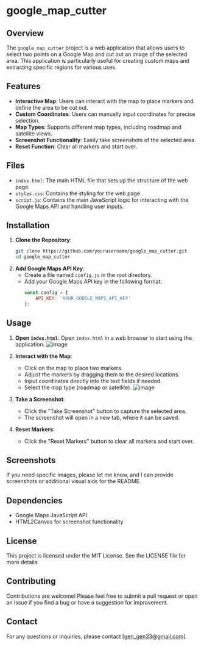 # google_map_cutter

## Overview
The `google_map_cutter` project is a web application that allows users to select two points on a Google Map and cut out an image of the selected area. This application is particularly useful for creating custom maps and extracting specific regions for various uses.

## Features
- **Interactive Map**: Users can interact with the map to place markers and define the area to be cut out.
- **Custom Coordinates**: Users can manually input coordinates for precise selection.
- **Map Types**: Supports different map types, including roadmap and satellite views.
- **Screenshot Functionality**: Easily take screenshots of the selected area.
- **Reset Function**: Clear all markers and start over.

## Files
- `index.html`: The main HTML file that sets up the structure of the web page.
- `styles.css`: Contains the styling for the web page.
- `script.js`: Contains the main JavaScript logic for interacting with the Google Maps API and handling user inputs.

## Installation
1. **Clone the Repository**:
   ```bash
   git clone https://github.com/yourusername/google_map_cutter.git
   cd google_map_cutter
   ```
2. **Add Google Maps API Key**:
   - Create a file named `config.js` in the root directory.
   - Add your Google Maps API key in the following format:
     ```javascript
     const config = {
         API_KEY: 'YOUR_GOOGLE_MAPS_API_KEY'
     };
     ```

## Usage
1. **Open `index.html`**:
   Open `index.html` in a web browser to start using the application.
   ![image](https://github.com/gen-gen33/google_map_cutter/assets/151072146/a9d75608-1c38-42b1-9179-0244507b7b8c)

3. **Interact with the Map**:
   - Click on the map to place two markers.
   - Adjust the markers by dragging them to the desired locations.
   - Input coordinates directly into the text fields if needed.
   - Select the map type (roadmap or satellite).
   ![image](https://github.com/gen-gen33/google_map_cutter/assets/151072146/15b17032-f9d5-4ebe-8f88-b4450e0c0b7e)

4. **Take a Screenshot**:
   - Click the "Take Screenshot" button to capture the selected area.
   - The screenshot will open in a new tab, where it can be saved.

5. **Reset Markers**:
   - Click the "Reset Markers" button to clear all markers and start over.

## Screenshots
If you need specific images, please let me know, and I can provide screenshots or additional visual aids for the README.

## Dependencies
- Google Maps JavaScript API
- HTML2Canvas for screenshot functionality

## License
This project is licensed under the MIT License. See the LICENSE file for more details.

## Contributing
Contributions are welcome! Please feel free to submit a pull request or open an issue if you find a bug or have a suggestion for improvement.

## Contact
For any questions or inquiries, please contact [gen_gen33@gmail.com].

